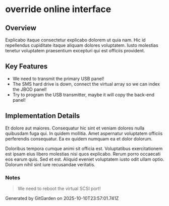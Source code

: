 # override online interface

## Overview
Explicabo itaque consectetur explicabo dolorem ut quia nam. Hic id repellendus cupiditate itaque aliquam dolores voluptatem. Iusto molestias tenetur voluptatem praesentium excepturi qui est officiis provident.

## Key Features
- We need to transmit the primary USB panel!
- The SMS hard drive is down, connect the virtual array so we can index the JBOD panel!
- Try to program the USB transmitter, maybe it will copy the back-end panel!

## Implementation Details
Et dolore aut maiores. Consequatur hic sint et veniam dolores nulla quibusdam fuga qui. In quidem mollitia. Amet aspernatur voluptatem officiis perferendis consequatur. Ea ex quidem numquam ea et dolor dolorum.
 Doloribus tempora cumque animi sit officia est. Voluptatibus exercitationem est ipsam eius libero molestias nisi quos explicabo. Rerum porro occaecati eos earum quis. Sed et est. Aliquid eveniet voluptatem iusto odit ullam optio. Dolorum nihil sint iure recusandae veritatis.

### Notes
> We need to reboot the virtual SCSI port!

Generated by GitGarden on 2025-10-10T23:57:01.741Z